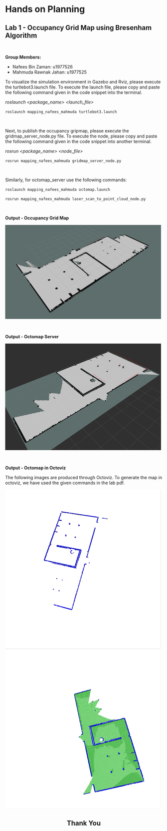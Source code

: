 # Hands on Planning
## Lab 1 - Occupancy Grid Map using Bresenham Algorithm
&nbsp;

**Group Members:**

- Nafees Bin Zaman: u1977526
- Mahmuda Rawnak Jahan: u1977525
&nbsp;

To visualize the simulation environment in Gazebo and Rviz, please execute the turtlebot3.launch file. To execute the launch file, please copy and paste the following command given in the code snippet into the terminal.
&nbsp;

*roslaunch <package_name> <launch_file>*

```
roslaunch mapping_nafees_mahmuda turtlebot3.launch
```
&nbsp;

Next, to publish the occupancy gripmap, please execute the gridmap_server_node.py file. To execute the node, please copy and paste the following command given in the code snippet into another terminal. 
&nbsp;

*rosrun <package_name> <node_file>*

```
rosrun mapping_nafees_mahmuda gridmap_server_node.py
```
&nbsp;

Similarly, for octomap_server use the following commands:

```
roslaunch mapping_nafees_mahmuda octomap.launch
```

```
rosrun mapping_nafees_mahmuda laser_scan_to_point_cloud_node.py
```
&nbsp;

**Output - Occupancy Grid Map**

<img src = "media/OccupancyGridMap.png" width= "500" >

&nbsp;

**Output - Octomap Server**

<img src = "media/OctomapRviz.png" width= "500" >


&nbsp;

**Output - Octomap in Octoviz**

The following images are produced through Octoviz. To generate the map in octoviz, we have used the given commands in the lab pdf.

<p float = "left" >
  <img src = "media/octoviz.png" width= "500" >
  <img src = "media/octovizF.png" width= "500" >
</p>


<h2 align="center">Thank You</h2>
&nbsp;
